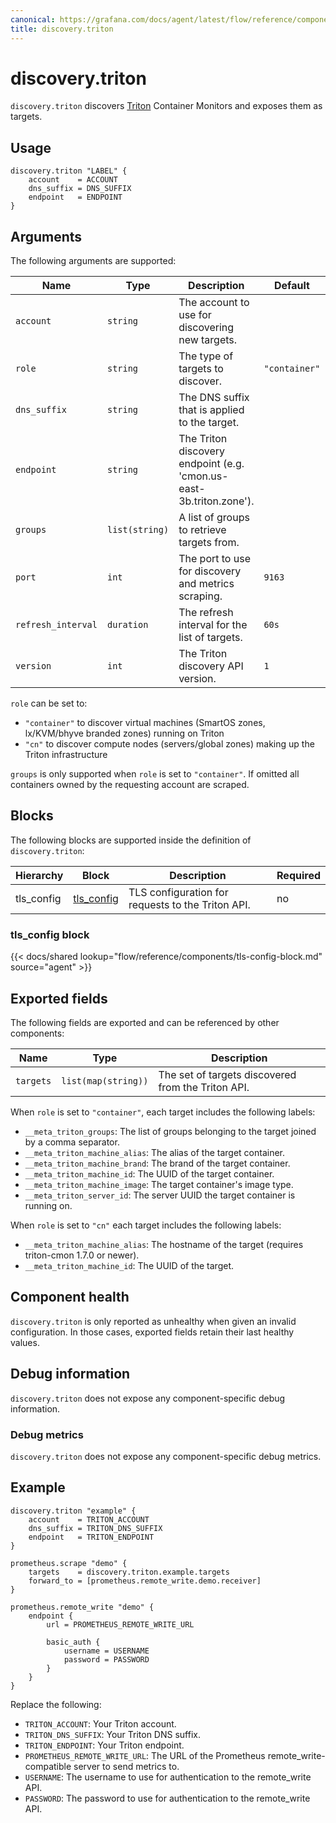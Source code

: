 ```yaml
---
canonical: https://grafana.com/docs/agent/latest/flow/reference/components/discovery.triton/
title: discovery.triton
---
```


# discovery.triton

`discovery.triton` discovers [Triton][] Container Monitors and exposes them as targets.

[Triton]: https://www.tritondatacenter.com

## Usage

```river
discovery.triton "LABEL" {
	account    = ACCOUNT
	dns_suffix = DNS_SUFFIX
	endpoint   = ENDPOINT
}
```

## Arguments

The following arguments are supported:

Name               | Type           | Description                                                         | Default       | Required
------------------ | -------------- | ------------------------------------------------------------------- | ------------- | --------
`account`          | `string`       | The account to use for discovering new targets.                     |               | yes
`role`             | `string`       | The type of targets to discover.                                    | `"container"` | no
`dns_suffix`       | `string`       | The DNS suffix that is applied to the target.                   |               | yes
`endpoint`         | `string`       | The Triton discovery endpoint (e.g. 'cmon.us-east-3b.triton.zone'). |               | yes
`groups`           | `list(string)` | A list of groups to retrieve targets from.                   |               | no
`port`             | `int`          | The port to use for discovery and metrics scraping.                 | `9163`        | no
`refresh_interval` | `duration`     | The refresh interval for the list of targets.                   | `60s`         | no
`version`          | `int`          | The Triton discovery API version.                                   | `1`           | no

`role` can be set to:
* `"container"` to discover virtual machines (SmartOS zones, lx/KVM/bhyve branded zones) running on Triton
* `"cn"` to discover compute nodes (servers/global zones) making up the Triton infrastructure

`groups` is only supported when `role` is set to `"container"`. If omitted all
containers owned by the requesting account are scraped.

## Blocks
The following blocks are supported inside the definition of
`discovery.triton`:

Hierarchy | Block | Description | Required
--------- | ----- | ----------- | --------
tls_config | [tls_config][] | TLS configuration for requests to the Triton API. | no

[tls_config]: #tls_config-block

### tls_config block

{{< docs/shared lookup="flow/reference/components/tls-config-block.md" source="agent" >}}

## Exported fields

The following fields are exported and can be referenced by other components:

Name      | Type                | Description
--------- | ------------------- | -----------
`targets` | `list(map(string))` | The set of targets discovered from the Triton API.

When `role` is set to `"container"`, each target includes the following labels:

* `__meta_triton_groups`: The list of groups belonging to the target joined by a comma separator.
* `__meta_triton_machine_alias`: The alias of the target container.
* `__meta_triton_machine_brand`: The brand of the target container.
* `__meta_triton_machine_id`: The UUID of the target container.
* `__meta_triton_machine_image`: The target container's image type.
* `__meta_triton_server_id`: The server UUID the target container is running on.

When `role` is set to `"cn"` each target includes the following labels:

* `__meta_triton_machine_alias`: The hostname of the target (requires triton-cmon 1.7.0 or newer).
* `__meta_triton_machine_id`: The UUID of the target.

## Component health

`discovery.triton` is only reported as unhealthy when given an invalid
configuration. In those cases, exported fields retain their last healthy
values.

## Debug information

`discovery.triton` does not expose any component-specific debug information.

### Debug metrics

`discovery.triton` does not expose any component-specific debug metrics.

## Example

```river
discovery.triton "example" {
	account    = TRITON_ACCOUNT
	dns_suffix = TRITON_DNS_SUFFIX
	endpoint   = TRITON_ENDPOINT
}

prometheus.scrape "demo" {
	targets    = discovery.triton.example.targets
	forward_to = [prometheus.remote_write.demo.receiver]
}

prometheus.remote_write "demo" {
	endpoint {
		url = PROMETHEUS_REMOTE_WRITE_URL

		basic_auth {
			username = USERNAME
			password = PASSWORD
		}
	}
}
```
Replace the following:
  - `TRITON_ACCOUNT`: Your Triton account.
  - `TRITON_DNS_SUFFIX`: Your Triton DNS suffix.
  - `TRITON_ENDPOINT`: Your Triton endpoint.
  - `PROMETHEUS_REMOTE_WRITE_URL`: The URL of the Prometheus remote_write-compatible server to send metrics to.
  - `USERNAME`: The username to use for authentication to the remote_write API.
  - `PASSWORD`: The password to use for authentication to the remote_write API.
